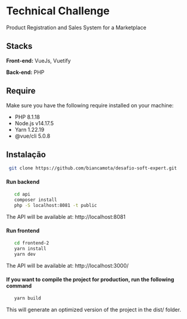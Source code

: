 
# Technical Challenge

Product Registration and Sales System for a Marketplace


## Stacks

**Front-end:** VueJs, Vuetify

**Back-end:** PHP

## Require

Make sure you have the following require installed on your machine:

- PHP 8.1.18
- Node.js v14.17.5
- Yarn 1.22.19
- @vue/cli 5.0.8

## Instalação

```bash
 git clone https://github.com/biancamota/desafio-soft-expert.git
```

#### Run backend
```bash
   cd api
   composer install
   php -S localhost:8081 -t public
```
The API will be available at: http://localhost:8081

#### Run frontend
```bash
   cd frontend-2
   yarn install
   yarn dev
```
The API will be available at: http://localhost:3000/

#### If you want to compile the project for production, run the following command
```bash
   yarn build
```
This will generate an optimized version of the project in the dist/ folder.
